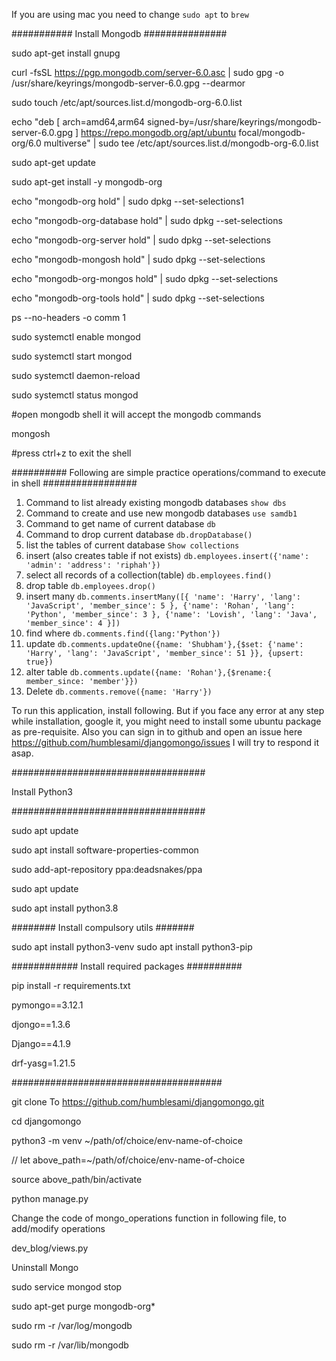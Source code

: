 If you are using mac you need to change `sudo apt` to `brew`

########### Install Mongodb ###############

sudo apt-get install gnupg

curl -fsSL https://pgp.mongodb.com/server-6.0.asc | sudo gpg -o /usr/share/keyrings/mongodb-server-6.0.gpg --dearmor

sudo touch /etc/apt/sources.list.d/mongodb-org-6.0.list

echo "deb [ arch=amd64,arm64 signed-by=/usr/share/keyrings/mongodb-server-6.0.gpg ] https://repo.mongodb.org/apt/ubuntu focal/mongodb-org/6.0 multiverse" | sudo tee /etc/apt/sources.list.d/mongodb-org-6.0.list

sudo apt-get update

sudo apt-get install -y mongodb-org


echo "mongodb-org hold" | sudo dpkg --set-selections1

echo "mongodb-org-database hold" | sudo dpkg --set-selections

echo "mongodb-org-server hold" | sudo dpkg --set-selections

echo "mongodb-mongosh hold" | sudo dpkg --set-selections

echo "mongodb-org-mongos hold" | sudo dpkg --set-selections

echo "mongodb-org-tools hold" | sudo dpkg --set-selections

ps --no-headers -o comm 1

sudo systemctl enable mongod

sudo systemctl start mongod

sudo systemctl daemon-reload

sudo systemctl status mongod

#open mongodb shell it will accept the mongodb commands

mongosh

#press ctrl+z to exit the shell

########## Following are simple practice operations/command to execute in shell #################

1. Command to list already existing mongodb databases
    `show dbs`
2. Command to create and use new mongodb databases
    `use samdb1`
3. Command to get name of current database
    `db`
4. Command to drop current database
    `db.dropDatabase()`
5. list the tables of current database
    `Show collections`
6. insert (also creates table if not exists)
    `db.employees.insert({'name': 'admin': 'address': 'riphah'})`
8. select all records of a collection(table)
    `db.employees.find()`
7. drop table
    `db.employees.drop()`
9. insert many
    `db.comments.insertMany([{
        'name': 'Harry',
        'lang': 'JavaScript',
        'member_since': 5
        },
        {'name': 'Rohan',
        'lang': 'Python',
        'member_since': 3
        },
        {'name': 'Lovish',
        'lang': 'Java',
        'member_since': 4
    }])`
10. find where
    `db.comments.find({lang:'Python'})`
11. update
    `db.comments.updateOne({name: 'Shubham'},{$set: {'name': 'Harry',
        'lang': 'JavaScript',
        'member_since': 51
    }}, {upsert: true})`
12. alter table
    `db.comments.update({name: 'Rohan'},{$rename:{ member_since: 'member'}})`
13. Delete
    `db.comments.remove({name: 'Harry'})`



To run this application, install following. But if you face any error at any step while installation, google it, you might need to install some ubuntu package as pre-requisite.
Also you can sign in to github and open an issue here https://github.com/humblesami/djangomongo/issues I will try to respond it asap.

###################################

Install Python3

###################################

sudo apt update

sudo apt install software-properties-common

sudo add-apt-repository ppa:deadsnakes/ppa

sudo apt update

sudo apt install python3.8

######## Install compulsory utils #######

sudo apt install python3-venv
sudo apt install python3-pip

############ Install required packages ##########

pip install -r requirements.txt

pymongo==3.12.1

djongo==1.3.6

Django==4.1.9

drf-yasg=1.21.5

######################################

git clone To https://github.com/humblesami/djangomongo.git

cd djangomongo

python3 -m venv ~/path/of/choice/env-name-of-choice

// let above_path=~/path/of/choice/env-name-of-choice

source above_path/bin/activate

python manage.py

Change the code of mongo_operations function in following file, to add/modify operations

dev_blog/views.py


Uninstall Mongo

sudo service mongod stop

sudo apt-get purge mongodb-org*

sudo rm -r /var/log/mongodb

sudo rm -r /var/lib/mongodb